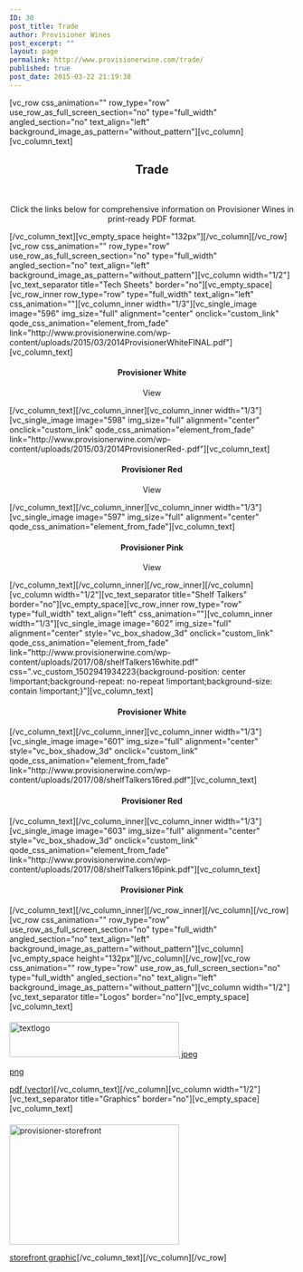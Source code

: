 ```yaml
---
ID: 30
post_title: Trade
author: Provisioner Wines
post_excerpt: ""
layout: page
permalink: http://www.provisionerwine.com/trade/
published: true
post_date: 2015-03-22 21:19:38
---
```

[vc_row css_animation="" row_type="row" use_row_as_full_screen_section="no" type="full_width" angled_section="no" text_align="left" background_image_as_pattern="without_pattern"][vc_column][vc_column_text]
<h2 style="text-align: center;">Trade</h2>
&nbsp;
<p style="text-align: center;">Click the links below for comprehensive information on Provisioner Wines in print-ready PDF format.</p>
[/vc_column_text][vc_empty_space height="132px"][/vc_column][/vc_row][vc_row css_animation="" row_type="row" use_row_as_full_screen_section="no" type="full_width" angled_section="no" text_align="left" background_image_as_pattern="without_pattern"][vc_column width="1/2"][vc_text_separator title="Tech Sheets" border="no"][vc_empty_space][vc_row_inner row_type="row" type="full_width" text_align="left" css_animation=""][vc_column_inner width="1/3"][vc_single_image image="596" img_size="full" alignment="center" onclick="custom_link" qode_css_animation="element_from_fade" link="http://www.provisionerwine.com/wp-content/uploads/2015/03/2014ProvisionerWhiteFINAL.pdf"][vc_column_text]
<h4 style="text-align: center;">Provisioner White</h4>
<p style="text-align: center;">View</p>
[/vc_column_text][/vc_column_inner][vc_column_inner width="1/3"][vc_single_image image="598" img_size="full" alignment="center" onclick="custom_link" qode_css_animation="element_from_fade" link="http://www.provisionerwine.com/wp-content/uploads/2015/03/2014ProvisionerRed-.pdf"][vc_column_text]
<h4 style="text-align: center;">Provisioner Red</h4>
<p style="text-align: center;">View</p>
[/vc_column_text][/vc_column_inner][vc_column_inner width="1/3"][vc_single_image image="597" img_size="full" alignment="center" qode_css_animation="element_from_fade"][vc_column_text]
<h4 style="text-align: center;">Provisioner Pink</h4>
<p style="text-align: center;">View</p>
[/vc_column_text][/vc_column_inner][/vc_row_inner][/vc_column][vc_column width="1/2"][vc_text_separator title="Shelf Talkers" border="no"][vc_empty_space][vc_row_inner row_type="row" type="full_width" text_align="left" css_animation=""][vc_column_inner width="1/3"][vc_single_image image="602" img_size="full" alignment="center" style="vc_box_shadow_3d" onclick="custom_link" qode_css_animation="element_from_fade" link="http://www.provisionerwine.com/wp-content/uploads/2017/08/shelfTalkers16white.pdf" css=".vc_custom_1502941934223{background-position: center !important;background-repeat: no-repeat !important;background-size: contain !important;}"][vc_column_text]
<h4 style="text-align: center;">Provisioner White</h4>
[/vc_column_text][/vc_column_inner][vc_column_inner width="1/3"][vc_single_image image="601" img_size="full" alignment="center" style="vc_box_shadow_3d" onclick="custom_link" qode_css_animation="element_from_fade" link="http://www.provisionerwine.com/wp-content/uploads/2017/08/shelfTalkers16red.pdf"][vc_column_text]
<h4 style="text-align: center;">Provisioner Red</h4>
[/vc_column_text][/vc_column_inner][vc_column_inner width="1/3"][vc_single_image image="603" img_size="full" alignment="center" style="vc_box_shadow_3d" onclick="custom_link" qode_css_animation="element_from_fade" link="http://www.provisionerwine.com/wp-content/uploads/2017/08/shelfTalkers16pink.pdf"][vc_column_text]
<h4 style="text-align: center;">Provisioner Pink</h4>
[/vc_column_text][/vc_column_inner][/vc_row_inner][/vc_column][/vc_row][vc_row css_animation="" row_type="row" use_row_as_full_screen_section="no" type="full_width" angled_section="no" text_align="left" background_image_as_pattern="without_pattern"][vc_column][vc_empty_space height="132px"][/vc_column][/vc_row][vc_row css_animation="" row_type="row" use_row_as_full_screen_section="no" type="full_width" angled_section="no" text_align="left" background_image_as_pattern="without_pattern"][vc_column width="1/2"][vc_text_separator title="Logos" border="no"][vc_empty_space][vc_column_text]
<h4></h4>
<a href="http://www.provisionerwine.com/wp-content/uploads/2015/03/textlogo.png"><img class="alignnone size-medium wp-image-197" src="http://www.provisionerwine.com/wp-content/uploads/2015/03/textlogo-300x62.png" alt="textlogo" width="300" height="62" /></a><a href="http://www.provisionerwine.com/wp-content/uploads/2015/03/textlogo.jpg">
jpeg</a>

<a href="http://www.provisionerwine.com/wp-content/uploads/2015/03/textlogo.png">png</a>

<a href="http://www.provisionerwine.com/wp-content/uploads/2015/03/textlogo.pdf">pdf (vector)</a>[/vc_column_text][/vc_column][vc_column width="1/2"][vc_text_separator title="Graphics" border="no"][vc_empty_space][vc_column_text]
<h4></h4>
<a href="http://www.provisionerwine.com/wp-content/uploads/2015/03/provisioner-storefront.png"><img class="alignnone size-medium wp-image-194" src="http://www.provisionerwine.com/wp-content/uploads/2015/03/provisioner-storefront-300x212.png" alt="provisioner-storefront" width="300" height="212" /></a>

<a href="http://www.provisionerwine.com/wp-content/uploads/2015/03/provisioner-storefront.png">storefront graphic</a>[/vc_column_text][/vc_column][/vc_row]